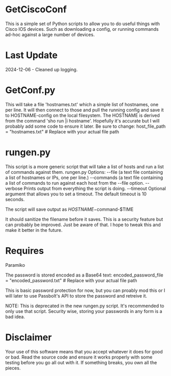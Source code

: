 # GetCiscoConf
This is a simple set of Python scripts to allow you to do useful things with Cisco IOS devices. Such as downloading a config, or running commands ad-hoc against a large number of devices.

# Last Update
2024-12-06 - Cleaned up logging.

# GetConf.py
This will take a file 'hostnames.txt' which a simple list of hostnames, one per line.  It will then connect to those and pull the running config and
save it to HOSTNAME-config on the local filesystem. The HOSTNAME is derived from the command 'sho run |i hostname'. Hopefully it's accurate but I
will probably add some code to ensure it later.
Be sure to change:
host_file_path = "hostnames.txt"  # Replace with your actual file path

# rungen.py
This script is a more generic script that will take a list of hosts and run a list of commands against them.
rungen.py Options:
    --file <hostlist> (a text file containing a list of hostnames or IPs, one per line.) 
    --commands <commandlist> (a text file containing a list of commands to run against each host from the --file option.
    --verbose  Prints output from everything the script is doing.
    --timeout  Optional argument that allows you to set a timeout. The default timeout is 10 seconds.

The script will save output as $HOSTNAME-$command-$TIME

It should sanitize the filename before it saves. This is a security feature but can probably be improved. Just be aware of that. I hope to tweak this and make it better in the future.

# Requires 
Paramiko

The password is stored encoded as a Base64 text:
encoded_password_file = "encoded_password.txt"  # Replace with your actual file path

This is basic password protection for now, but you can proably mod this or I will later to use Passbolt's API to store the password and retreive it.

NOTE: This is deprecated in the new rungen.py script. It's recommended to only use that script. Security wise, storing your passwords in any form is a bad idea.

# Disclaimer
Your use of this software means that you accept whatever it does for good or bad. Read the source code and ensure it works properly with some testing before you go all out with it.
If something breaks, you own all the pieces.


